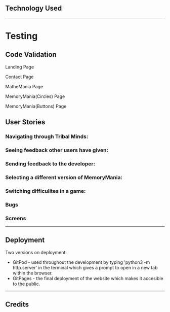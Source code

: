 ## Technology Used

----
# Testing
## Code Validation
Landing Page

Contact Page

MatheMania Page

MemoryMania(Circles) Page

MemoryMania(Buttons) Page

## User Stories

### Navigating through Tribal Minds:

### Seeing feedback other users have given:

### Sending feedback to the developer:

### Selecting a different version of MemoryMania:

### Switching difficulites in a game:

### Bugs

### Screens

----
## Deployment
Two versions on deployment:
* GitPod - used throughout the development by typing 'python3 -m http.server' in the terminal which gives a prompt to open in a new tab within the browser.
* GitPages - the final deployment of the website which makes it accesible to the public.

----
## Credits